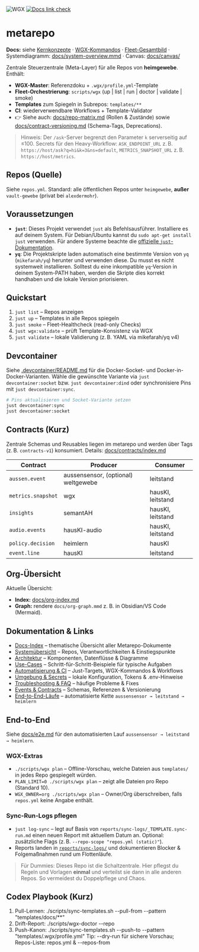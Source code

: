 ![WGX](https://img.shields.io/badge/wgx-enabled-blue)
[![Docs link check](https://github.com/heimgewebe/metarepo/actions/workflows/linkcheck.yml/badge.svg)](https://github.com/heimgewebe/metarepo/actions/workflows/linkcheck.yml)

# metarepo

**Docs:** siehe [Kernkonzepte](docs/konzept-kern.md) · [WGX-Kommandos](docs/wgx-konzept.md) · [Fleet-Gesamtbild](docs/heimgewebe-gesamt.md) · Systemdiagramm: [docs/system-overview.mmd](docs/system-overview.mmd) · Canvas: [docs/canvas/](docs/canvas)

Zentrale Steuerzentrale (Meta-Layer) für alle Repos von **heimgewebe**.
Enthält:
- **WGX-Master**: Referenzdoku + `.wgx/profile.yml`-Template
- **Fleet-Orchestrierung**: `scripts/wgx` (up | list | run | doctor | validate | smoke)
- **Templates** zum Spiegeln in Subrepos: `templates/**`
- **CI**: wiederverwendbare Workflows + Template-Validator
- 👉 Siehe auch: [docs/repo-matrix.md](docs/repo-matrix.md) (Rollen & Zustände)
  sowie [docs/contract-versioning.md](docs/contract-versioning.md) (Schema-Tags, Deprecations).

> Hinweis: Der `/ask`-Server begrenzt den Parameter `k` serverseitig auf ≤100.
> Secrets für den Heavy-Workflow: `ASK_ENDPOINT_URL` z. B. `https://host/ask?q=hi&k=3&ns=default`, `METRICS_SNAPSHOT_URL` z. B. `https://host/metrics`.

## Repos (Quelle)
Siehe `repos.yml`. Standard: alle öffentlichen Repos unter `heimgewebe`, **außer** `vault-gewebe` (privat bei `alexdermohr`).

## Voraussetzungen
- **`just`**: Dieses Projekt verwendet `just` als Befehlsausführer. Installiere es auf deinem System. Für Debian/Ubuntu kannst du `sudo apt-get install just` verwenden. Für andere Systeme beachte die [offizielle `just`-Dokumentation](https://github.com/casey/just).
- **`yq`**: Die Projektskripte laden automatisch eine bestimmte Version von `yq` (`mikefarah/yq`) herunter und verwenden diese. Du musst es nicht systemweit installieren. Solltest du eine inkompatible `yq`-Version in deinem System-PATH haben, werden die Skripte dies korrekt handhaben und die lokale Version priorisieren.

## Quickstart
1. `just list` – Repos anzeigen
2. `just up` – Templates in alle Repos spiegeln
3. `just smoke` – Fleet-Healthcheck (read-only Checks)
4. `just wgx:validate` – prüft Template-Konsistenz via WGX
5. `just validate` – lokale Validierung (z. B. YAML via mikefarah/yq v4)

## Devcontainer
Siehe [.devcontainer/README.md](.devcontainer/README.md) für die Docker-Socket- und Docker-in-Docker-Varianten. Wähle die gewünschte Variante via `just devcontainer:socket` bzw. `just devcontainer:dind` oder synchronisiere Pins mit `just devcontainer:sync`.

```bash
# Pins aktualisieren und Socket-Variante setzen
just devcontainer:sync
just devcontainer:socket
```

## Contracts (Kurz)
Zentrale Schemas und Reusables liegen im metarepo und werden über Tags (z. B. `contracts-v1`) konsumiert. Details: [docs/contracts/index.md](docs/contracts/index.md)

| Contract | Producer | Consumer |
| --- | --- | --- |
| `aussen.event` | aussensensor, (optional) weltgewebe | leitstand |
| `metrics.snapshot` | wgx | hausKI, leitstand |
| `insights` | semantAH | hausKI, leitstand |
| `audio.events` | hausKI-audio | hausKI, leitstand |
| `policy.decision` | heimlern | hausKI |
| `event.line` | hausKI | leitstand |

## Org-Übersicht
Aktuelle Übersicht:
- **Index:** [docs/org-index.md](docs/org-index.md)
- **Graph:** rendere `docs/org-graph.mmd` z. B. in Obsidian/VS Code (Mermaid).

## Dokumentation & Links
- [Docs-Index](docs/README.md) – thematische Übersicht aller Metarepo-Dokumente
- [Systemübersicht](docs/system-overview.md) – Repos, Verantwortlichkeiten & Einstiegspunkte
- [Architektur](docs/architecture.md) – Komponenten, Datenflüsse & Diagramme
- [Use-Cases](docs/use-cases.md) – Schritt-für-Schritt-Beispiele für typische Aufgaben
- [Automatisierung & CI](docs/automation.md) – Just-Targets, WGX-Kommandos & Workflows
- [Umgebung & Secrets](docs/environment.md) – lokale Konfiguration, Tokens & .env-Hinweise
- [Troubleshooting & FAQ](docs/troubleshooting.md) – häufige Probleme & Fixes
- [Events & Contracts](docs/contracts/index.md) – Schemas, Referenzen & Versionierung
- [End-to-End-Läufe](docs/e2e.md) – automatisierte Kette `aussensensor → leitstand → heimlern`

## End-to-End
Siehe [docs/e2e.md](docs/e2e.md) für den automatisierten Lauf `aussensensor → leitstand → heimlern`.

### WGX-Extras
- `./scripts/wgx plan` – Offline-Vorschau, welche Dateien aus `templates/` in jedes Repo gespiegelt würden.
- `PLAN_LIMIT=0 ./scripts/wgx plan` – zeigt alle Dateien pro Repo (Standard 10).
- `WGX_OWNER=org ./scripts/wgx plan` – Owner/Org überschreiben, falls `repos.yml` keine Angabe enthält.

### Sync-Run-Logs pflegen
- `just log-sync` – legt auf Basis von `reports/sync-logs/_TEMPLATE.sync-run.md` einen neuen Report mit aktuellem Datum an. Optional: zusätzliche Flags (z. B. `--repo-scope "repos.yml (static)"`).
- Reports landen in [`reports/sync-logs/`](reports/sync-logs/) und dokumentieren Blocker & Folgemaßnahmen rund um Flottenläufe.

> Für Dummies: Dieses Repo ist die Schaltzentrale. Hier pflegst du Regeln und Vorlagen **einmal** und verteilst sie dann in alle anderen Repos. So vermeidest du Doppelpflege und Chaos.

## Codex Playbook (Kurz)
1) Pull-Lernen:   ./scripts/sync-templates.sh --pull-from <repo> --pattern "templates/docs/**"
2) Drift-Report:  ./scripts/wgx-doctor --repo <repo>
3) Push-Kanon:    ./scripts/sync-templates.sh --push-to <repo> --pattern "templates/.wgx/profile.yml"
Tip: --dry-run für sichere Vorschau; Repos-Liste: repos.yml & --repos-from
